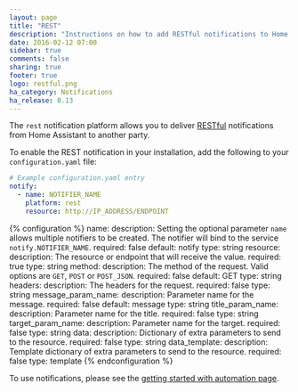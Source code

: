 ```yaml
---
layout: page
title: "REST"
description: "Instructions on how to add RESTful notifications to Home Assistant."
date: 2016-02-12 07:00
sidebar: true
comments: false
sharing: true
footer: true
logo: restful.png
ha_category: Notifications
ha_release: 0.13
---
```


The `rest` notification platform allows you to deliver [RESTful](https://en.wikipedia.org/wiki/Representational_state_transfer) notifications from Home Assistant to another party.

To enable the REST notification in your installation, add the following to your `configuration.yaml` file:

```yaml
# Example configuration.yaml entry
notify:
  - name: NOTIFIER_NAME
    platform: rest
    resource: http://IP_ADDRESS/ENDPOINT
```

{% configuration %}
name:
  description: Setting the optional parameter `name` allows multiple notifiers to be created. The notifier will bind to the service `notify.NOTIFIER_NAME`.
  required: false
  default: notify
  type: string
resource:
  description: The resource or endpoint that will receive the value.
  required: true
  type: string
method:
  description: The method of the request. Valid options are `GET`, `POST` or `POST_JSON`.
  required: false
  default: GET
  type: string
headers:
  description: The headers for the request.
  required: false
  type: string
message_param_name:
  description: Parameter name for the message.
  required: false
  default: message
  type: string
title_param_name:
  description: Parameter name for the title.
  required: false
  type: string
target_param_name:
  description: Parameter name for the target.
  required: false
  type: string
data:
  description: Dictionary of extra parameters to send to the resource.
  required: false
  type: string
data_template:
  description: Template dictionary of extra parameters to send to the resource.
  required: false
  type: template
{% endconfiguration %}

To use notifications, please see the [getting started with automation page](/getting-started/automation/).
